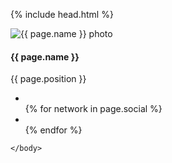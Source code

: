 {% include head.html %}
    <body id="page-top" class="index">
        <div class="col-sm-4">
            <div class="person">
                <img
                    src="/img/people/{{ page.pic }}"
                    class="img-responsive img-circle"
                    alt="{{ page.name }} photo"
                />
                <h4>{{ page.name }}</h4>
                <p class="text-primary">{{ page.position }}</p>
                <ul class="list-inline social-buttons">
                    <li>
                        <a href="{{ page.url }}">
                            <i class="fa fa-user"></i>
                        </a>
                    </li>
                    {% for network in page.social %}
                    <li>
                        <a href="{{ network.url }}">
                            <i class="fa fa-{{ network.title }}"></i>
                        </a>
                    </li>
                    {% endfor %}
                </ul>
            </div>
        </div>

    </body>
</html>
